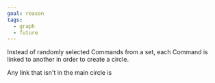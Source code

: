 ```yaml
---
goal: reason
tags:
  - graph
  - future
---
```

Instead of randomly selected Commands from a set, each Command is linked to another in order to create a circle.

Any link that isn't in the main circle is